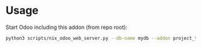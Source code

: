 # Usage

Start Odoo including this addon (from repo root):

```bash
python3 scripts/nix_odoo_web_server.py --db-name mydb --addon project_task_recurring_activity
```
